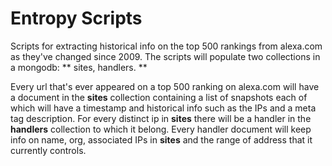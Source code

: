 # Entropy Scripts
Scripts for extracting historical info on the top 500 rankings from alexa.com as they've changed since 2009. The scripts will populate two collections in a mongodb: ** sites, handlers. **


Every url that's ever appeared on a top 500 ranking on alexa.com will have a document in the **sites** collection containing a list of snapshots each of which will have a timestamp and historical info such as the IPs and a meta tag description. For every distinct ip in **sites** there will be a handler in the **handlers** collection to which it belong. Every handler document will keep info on name, org, associated IPs in **sites** and the range of address that it currently controls. 
